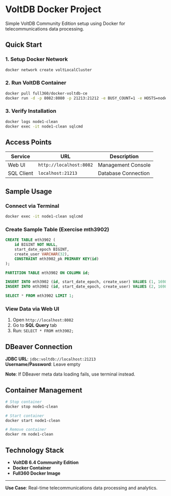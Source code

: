 # VoltDB Docker Project

Simple VoltDB Community Edition setup using Docker for telecommunications data processing.

## Quick Start

### 1. Setup Docker Network
```bash
docker network create voltLocalCluster
```

### 2. Run VoltDB Container
```bash
docker pull full360/docker-voltdb-ce
docker run -d -p 8082:8080 -p 21213:21212 -e BUSY_COUNT=1 -e HOSTS=node1 --name=node1-clean --network=voltLocalCluster full360/docker-voltdb-ce:latest
```

### 3. Verify Installation
```bash
docker logs node1-clean
docker exec -it node1-clean sqlcmd
```

## Access Points

| Service | URL | Description |
|---------|-----|-------------|
| Web UI | `http://localhost:8082` | Management Console |
| SQL Client | `localhost:21213` | Database Connection |

## Sample Usage

### Connect via Terminal
```bash
docker exec -it node1-clean sqlcmd
```

### Create Sample Table (Exercise mth3902)
```sql
CREATE TABLE mth3902 (
    id BIGINT NOT NULL,
    start_date_epoch BIGINT,
    create_user VARCHAR(32),
    CONSTRAINT mth3902_pk PRIMARY KEY(id)
);

PARTITION TABLE mth3902 ON COLUMN id;

INSERT INTO mth3902 (id, start_date_epoch, create_user) VALUES (1, 1698295044, 'MENNAN');
INSERT INTO mth3902 (id, start_date_epoch, create_user) VALUES (2, 1698295088, 'ERKUT');

SELECT * FROM mth3902 LIMIT 1;
```

### View Data via Web UI
1. Open `http://localhost:8082`
2. Go to **SQL Query** tab
3. Run: `SELECT * FROM mth3902;`

## DBeaver Connection

**JDBC URL**: `jdbc:voltdb://localhost:21213`  
**Username/Password**: Leave empty

**Note**: If DBeaver meta data loading fails, use terminal instead.

## Container Management

```bash
# Stop container
docker stop node1-clean

# Start container
docker start node1-clean

# Remove container
docker rm node1-clean
```

## Technology Stack

- **VoltDB 6.4 Community Edition**
- **Docker Container**
- **Full360 Docker Image**

---

**Use Case**: Real-time telecommunications data processing and analytics.

